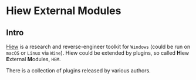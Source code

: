 # Hiew External Modules

## Intro

[Hiew](Hiew.md) is a research and reverse-engineer toolkit for `Windows` (could be run on `macOS` or `Linux` via `Wine`).
Hiew could be extended by plugins, so called **H**iew **E**xternal **M**odules, `HEM`.

There is a collection of plugins released by various authors.
